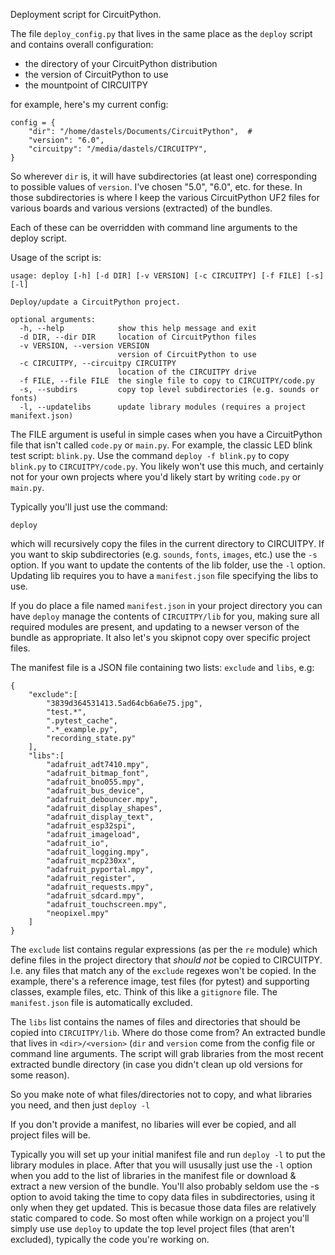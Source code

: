 Deployment script for CircuitPython.

The file `deploy_config.py` that lives in the same place as the `deploy` script and contains overall configuration:

  * the directory of your CircuitPython distribution
  * the version of CircuitPython to use
  * the mountpoint of CIRCUITPY

for example, here's my current config:

```
config = {
    "dir": "/home/dastels/Documents/CircuitPython",  #
    "version": "6.0",
    "circuitpy": "/media/dastels/CIRCUITPY",
}
```

So wherever `dir` is, it will have subdirectories (at least one) corresponding to possible values of `version`. I've chosen "5.0", "6.0", etc. for these. In those subdirectories is where I keep the various CircuitPython UF2 files for various boards and various versions (extracted) of the bundles.

Each of these can be overridden with command line arguments to the deploy script.

Usage of the script is:

```
usage: deploy [-h] [-d DIR] [-v VERSION] [-c CIRCUITPY] [-f FILE] [-s] [-l]

Deploy/update a CircuitPython project.

optional arguments:
  -h, --help            show this help message and exit
  -d DIR, --dir DIR     location of CircuitPython files
  -v VERSION, --version VERSION
                        version of CircuitPython to use
  -c CIRCUITPY, --circuitpy CIRCUITPY
                        location of the CIRCUITPY drive
  -f FILE, --file FILE  the single file to copy to CIRCUITPY/code.py
  -s, --subdirs         copy top level subdirectories (e.g. sounds or fonts)
  -l, --updatelibs      update library modules (requires a project manifext.json)
```

The FILE argument is useful in simple cases when you have a CircuitPython file that isn't called `code.py` or `main.py`. For example, the classic LED blink test script: `blink.py`. Use the command
```deploy -f blink.py```
to copy `blink.py` to `CIRCUITPY/code.py`. You likely won't use this much, and certainly not for your own projects where you'd likely start by writing `code.py` or `main.py`.

Typically you'll just use the command:
```
deploy
```
which will recursively copy the files in the current directory to CIRCUITPY. If you want to skip subdirectories (e.g. `sounds`, `fonts`, `images`, etc.) use the `-s` option. If you want to update the contents of the lib folder, use the `-l` option. Updating lib requires you to have a `manifest.json` file specifying the libs to use.

If you do place a file named `manifest.json` in your project directory you can have `deploy` manage the contents of `CIRCUITPY/lib` for you, making sure all required modules are present, and updating to a newser verson of the bundle as appropriate. It also let's you skipnot copy over specific project files.

The manifest file is a JSON file containing two lists: `exclude` and `libs`, e.g:
```
{
    "exclude":[
        "3839d364531413.5ad64cb6a6e75.jpg",
        "test.*",
        ".pytest_cache",
        ".*_example.py",
        "recording_state.py"
    ],
    "libs":[
        "adafruit_adt7410.mpy",
        "adafruit_bitmap_font",
        "adafruit_bno055.mpy",
        "adafruit_bus_device",
        "adafruit_debouncer.mpy",
        "adafruit_display_shapes",
        "adafruit_display_text",
        "adafruit_esp32spi",
        "adafruit_imageload",
        "adafruit_io",
        "adafruit_logging.mpy",
        "adafruit_mcp230xx",
        "adafruit_pyportal.mpy",
        "adafruit_register",
        "adafruit_requests.mpy",
        "adafruit_sdcard.mpy",
        "adafruit_touchscreen.mpy",
        "neopixel.mpy"
    ]
}
```

The `exclude` list contains regular expressions (as per the `re` module) which define files in the project directory that *should not* be copied to CIRCUITPY. I.e. any files that match any of the `exclude` regexes won't be copied. In the example, there's a reference image, test files (for pytest) and supporting classes, example files, etc. Think of this like a `gitignore` file. The `manifest.json` file is automatically excluded.

The `libs` list contains the names of files and directories that should be copied into `CIRCUITPY/lib`. Where do those come from? An extracted bundle that lives in `<dir>/<version>` (`dir` and `version` come from the config file or command line arguments. The script will grab libraries from the most recent extracted bundle directory (in case you didn't clean up old versions for some reason).

So you make note of what files/directories not to copy, and what libraries you need, and then just
```deploy -l```

If you don't provide a manifest, no libaries will ever be copied, and all project files will be.

Typically you will set up your initial manifest file and run `deploy -l` to put the library modules in place. After that you will ususally just use the `-l` option when you add to the list of libraries in the manifest file or download & extract a new version of the bundle. You'll also probably seldom use the -s option to avoid taking the time to copy data files in subdirectories, using it only when they get updated. This is becasue those data files are relatively static compared to code. So most often while workign on a project you'll simply use use
```deploy```
to update the top level project files (that aren't excluded), typically the code you're working on.
